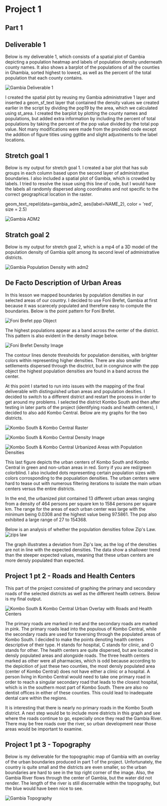 # Project 1
## Part 1
## Deliverable 1
Below is my deliverable 1, which consists of a spatial plot of Gambia depicting a population heatmap and labels of population
density underneath county names. It also shows a barplot of the populations of all the counties in Ghambia, sorted highest
to lowest, as well as the percent of the total population that each county contains. 

![Gambia Deliverable 1](https://user-images.githubusercontent.com/67921793/91791263-add76e80-ebe0-11ea-9504-e01781e07ce4.png)

I created the spatial plot by reusing my Gambia administrative 1 layer and inserted a geom_sf_text layer that contained the density
values we created earlier in the script by dividing the pop19 by the area, which we calculated using st_area.
I created the barplot by plotting the county names and populations, but added extra information by including the percent of
total populations by taking the percent of the pop value divided by the total pop value.
Not many modifications were made from the provided code except the addition of figure titles using ggtitle and slight
adjustments to the label locations. 


## Stretch goal 1
Below is my output for stretch goal 1. I created a bar plot that has sub groups in each column based upon the second layer of
administrative boundaries. I also included a spatial plot of Gambia, which is crowded by labels. I tried to resolve the issue
using this line of code, but I would have the labels all randomly dispersed along coordinates and not specific to the correct
geographical location in the raster.

geom_text_repel(data=gambia_adm2, aes(label=NAME_2), color = 'red', size = 2.5)

![Gambia ADM2](https://user-images.githubusercontent.com/67921793/91794982-6655e000-ebea-11ea-9c50-dfd12b19057c.png)

## Stratch goal 2
Below is my output for stretch goal 2, which is a mp4 of a 3D model of the population density of Gambia split among its second
level of administrative districts.

![Gambia Population Density with adm2](https://user-images.githubusercontent.com/67921793/91795590-08c29300-ebec-11ea-94fd-22410ee9d84c.gif)


## De Facto Description of Urban Areas
In this lesson we mapped boundaries by population densities in our selected areas of our country. I decided to use Foni Brefet,
Gambia at first because it was scarecely populated and therefore easy to compute the boundaries. Below is the point pattern for 
Foni Brefet.

![Foni Brefet ppp Object](https://user-images.githubusercontent.com/67921793/93034138-0ce8aa80-f607-11ea-996d-c4950c75335f.png)

The highest populations appear as a band across the center of the district. This pattern is also evident in the density image
below.

![Foni Brefet Density Image](https://user-images.githubusercontent.com/67921793/93034219-5d600800-f607-11ea-8a95-4f1fa8b14bf9.png)

The contour lines denote thresholds for population densities, with brighter colors within representing higher densities. There are also smaller setllements dispersed through the disctrict, but in congruince with the ppp object the highest population densities are found in a band across the center.

At this point I started to run into issues with the mapping of the final deliverable with distinguished urban areas and population desities. I decided to switch to a different district and restart the process in order to get around my problems. I selected the district Kombo South and then after testing in later parts of the project (identifying roads and health centers), I decided to also add Kombo Central. Below are my graphs for the two districts.

![Kombo South & Kombo Central Raster](https://user-images.githubusercontent.com/67921793/93034794-44585680-f609-11ea-88af-823eb0c03fab.png)

![Kombo South & Kombo Central Density Image](https://user-images.githubusercontent.com/67921793/93034843-7073d780-f609-11ea-8757-c5b5690c5fa0.png)

![Kombo South & Kombo Central Urbanized Areas with Population Densities](https://user-images.githubusercontent.com/67921793/93034954-b6c93680-f609-11ea-8777-15d604918534.png)

This last figure depicts the urban centers of Kombo South and Kombo Central in green and non-urban areas in red. Sorry if you are red/green colorblind. I also included dots representing certain population sizes with colors corrosponding to the popualation densities. The urban centers were hard to tease out with numerous filtering iterations to isolate the main urban centers versus the entire districts. 

In the end, the urbanized plot contained 13 different urban areas ranging from a density of 464 persons per square km to 1584 persons per square km. The range for the areas of each urban center was large with the minimum being 0.0308 and the highest value being 97.5861. The pop also exhibited a large range of 27 to 154368. 

Below is an analysis of whether the population densities follow Zip's Law.
![zips law](https://user-images.githubusercontent.com/67921793/93415595-e24e5a00-f871-11ea-8e34-dd7d8dd98a05.png)

The graph illustrates a deviation from Zip's law, as the log of the densities are not in line with the expected densities. 
The data show a shallower trend than the steeper expected values, meaning that these urban centers are more densly populated
than expected.


## Project 1 pt 2 - Roads and Health Centers
This part of the project consisted of graphing the primary and secondary roads of the selected districts as well as the different health cetners. Below is my final output.

![Kombo South & Kombo Central Urban Overlay with Roads and Health Centers](https://user-images.githubusercontent.com/67921793/93415949-abc50f00-f872-11ea-8659-9b2ec31ece84.png)

The primary roads are marked in red and the secondary roads are marked in pink. The primary roads lead into the populous of Kombo Central, while the secondary roads are used for traversing through the populated areas of Kombo South. I decided to make the points denoting health centers descriptive of their type. H stands for hospital, C stands for clinic, and O stands for other. The health centers are quite dispersed, but are located in densly populated areas and alongside roads. The three health centers marked as other were all pharmacies, which is odd because according to the depicition of just these two counties, the most densly populated area (center of Kombo Central) does not have either a clinic or a hospital. A person living in Kombo Central would need to take one primary road in order to reach a singular secondary road that leads to the closest hospital, which is in the southern most part of Kombo South. There are also no dentist offices in either of these counties. This could lead to inadequate dental care within the regions. 

It is interesting that there is nearly no primary roads in the Kombo South district. A next step would be to include more districts in this graph and see where the roads continue to go, especially once they read the Gambia River. There may be free roads over the river, so urban development near those areas would be important to examine.


## Project 1 pt 3 - Topography
Below is my deliverable for the topographic map of Gambia with an overlay of the urban boundaries produced in part 1 of the project. Unfortunately, the country is quite small and the districts are even smaller, so the urban boundaries are hard to see in the top right corner of the image. Also, the Gambia River flows through the center of Gambia, but the water did not render. The length of the river is still discernable within the topography, but the blue would have been nice to see.

![Gambia Topography](https://user-images.githubusercontent.com/67921793/93041328-3e1ea600-f61a-11ea-9040-cc36089bfe9c.png)



